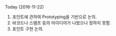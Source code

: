 Today (2016-11-22)
      
1. 포인트에 관하여 Prototyping을 기반으로 논의.
2. 바코드나 스탬프 등의 아이디어가 나왔으나 정하지 못함.
3. 포인트 구현 논의.
